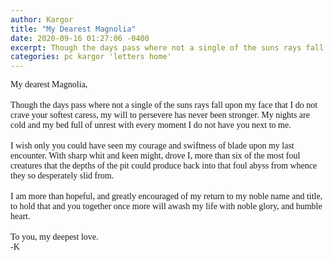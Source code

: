 ```yaml
---
author: Kargor
title: "My Dearest Magnolia"
date: 2020-09-16 01:27:06 -0400
excerpt: Though the days pass where not a single of the suns rays fall upon my face that I do not crave your softest caress, my will to persevere has never been stronger.
categories: pc kargor 'letters home'
---
```


<link href="https://fonts.googleapis.com/css2?family=Beth+Ellen&display=swap" rel="stylesheet"> 

<div style="font-family: 'Beth Ellen', cursive;">
My dearest Magnolia,
</div><br/>


<div style="font-family: 'Beth Ellen', cursive;">
  Though the days pass where not a single of the suns rays fall upon my face that I do not crave your softest caress, my will to persevere has never been stronger. My nights are cold and my bed full of unrest with every moment I do not have you next to me.
</div><br/>


<div style="font-family: 'Beth Ellen', cursive;">
  I wish only you could have seen my courage and swiftness of blade upon my last encounter. With sharp whit and keen might, drove I, more than six of the most foul creatures that the depths of the pit could produce back into that foul abyss from whence they so desperately slid from.
</div><br/>


<div style="font-family: 'Beth Ellen', cursive;">
  I am more than hopeful, and greatly encouraged of my return to my noble name and title, to hold that and you together once more will awash my life with noble glory, and humble heart.
</div><br/>


<div style="font-family: 'Beth Ellen', cursive;">
  To you, my deepest love.
</div>

<div style="font-family: 'Beth Ellen', cursive;">
  -K
</div>
